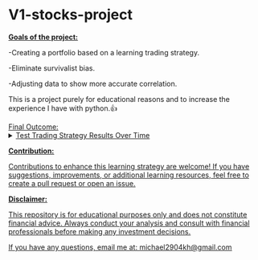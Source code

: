 # V1-stocks-project
<ins>__Goals of the project:__<ins>

  -Creating a portfolio based on a learning trading strategy.
  
  -Eliminate survivalist bias.
  
  -Adjusting data to show more accurate correlation.


This is a project purely for educational reasons and to increase the experience I have with python.👍



<!DOCTYPE html> 
<head> 
<head> 
	<ins>Final Outcome:<ins> 
</head> 
<body> 
	<details> 
		<summary>Test Trading Strategy Results Over Time</summary>
    https://github.com/tjM1KE/V1-stocks-project/issues/1#issue-2068789592
	</details>		 
</body> 
</html> 








<ins>__Contribution:__<ins>

Contributions to enhance this learning strategy are welcome! If you have suggestions, improvements, or additional learning resources, feel free to create a pull request or open an issue.

<ins>__Disclaimer:__<ins>

This repository is for educational purposes only and does not constitute financial advice. Always conduct your analysis and consult with financial professionals before making any investment decisions.

If you have any questions, email me at: michael2904kh@gmail.com
